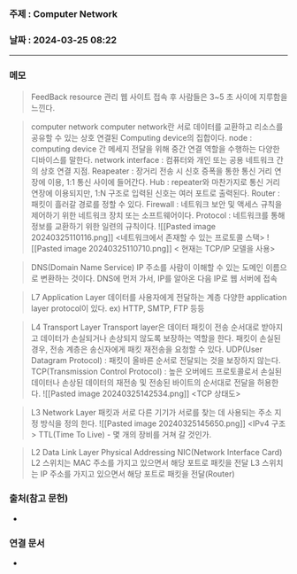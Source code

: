 ### 주제 : Computer Network

### 날짜 : 2024-03-25 08:22
----
### 메모
>FeedBack
>resource 관리
>웹 사이트 접속 후 사람들은 3~5 초 사이에 지루함을 느낀다.

> computer network
> computer network란 서로 데이터를 교환하고 리소스를 공유할 수 있는 상호 연결된 Computing device의 집합이다.
> node : computing device 간 메세지 전달을 위해 중간 연결 역할을 수행하는 다양한 디바이스를 말한다.
> network interface : 컴퓨터와 개인 또는 공용 네트워크 간의 상호 연결 지점.
> Reapeater : 장거리 전송 시 신호 증폭을 통한 통신 거리 연장에 이용, 1:1 통신 사이에 들어간다.
> Hub : repeater와 마찬가지로 통신 거리 연장에 이용되지만, 1:N 구조로 입력된 신호는 여러 포트로 출력된다.
> Router : 패킷이 흘러갈 경로를 정할 수 있다.
> Firewall : 네트워크 보안 및 액세스 규칙을 제어하기 위한 네트워크 장치 또는 소프트웨어이다.
> Protocol : 네트워크를 통해 정보를 교환하기 위한 일련의 규칙이다.
> ![[Pasted image 20240325110116.png]]
> 							<네트워크에서 존재할 수 있는 프로토콜 스택>
> ![[Pasted image 20240325110710.png]]
> 					< 현재는 TCP/IP 모델을 사용>

> DNS(Domain Name Service)
> IP 주소를 사람이 이해할 수 있는 도메인 이름으로 변환하는 것이다.
> DNS에 먼저 가서, IP를 알아온 다음 IP로 웹 서버에 접속

> L7 Application Layer
> 데이터를 사용자에게 전달하는 계층
> 다양한 application layer protocol이 있다. ex) HTTP, SMTP, FTP 등등

> L4 Transport Layer
> Transport layer은 데이터 패킷이 전송 순서대로 받아지고 데이터가 손실되거나 손상되지 않도록 보장하는 역할을 한다.
> 패킷이 손실된 경우, 전송 계층은 송신자에게 패킷 재전송을 요청할 수 있다.
> UDP(User Datagram Protocol) : 패킷이 올바른 순서로 전달되는 것을 보장하지 않는다.
> TCP(Transmission Control Protocol) : 높은 오버에드 프로토콜로서 손실된 데이터나 손상된 데이터의 재전송 및 전송된 바이트의 순서대로 전달을 허용한다.
> ![[Pasted image 20240325142534.png]]
> 										<TCP 상태도>

> L3 Network Layer
> 패킷과 서로 다른 기기가 서로를 찾는 데 사용되는 주소 지정 방식을 정의 한다.
> ![[Pasted image 20240325145650.png]]
> 									<IPv4 구조>
> TTL(Time To Live) - 몇 개의 장비를 거쳐 갈 것인가.

> L2 Data Link Layer
> Physical Addressing
> NIC(Network Interface Card)
> L2 스위치는 MAC 주소를 가지고 있으면서 해당 포트로 패킷을 전달
> L3 스위치는 IP 주소를 가지고 있으면서 해당 포트로 패킷을 전달(Router)

### 출처(참고 문헌)
-

### 연결 문서
-
